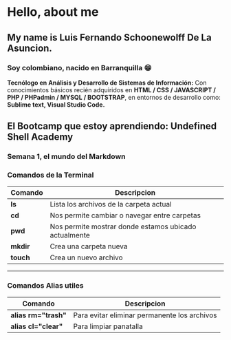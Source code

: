 # Hello, about me
## My name is Luis Fernando Schoonewolff De La Asuncion. 
### Soy colombiano, nacido en Barranquilla 😁

**Tecnólogo en Análisis y Desarrollo de Sistemas de Información:** Con conocimientos básicos recién adquiridos en **HTML / CSS / JAVASCRIPT / PHP / PHPadmin / MYSQL / BOOTSTRAP**, en entornos de desarrollo como: **Sublime text, Visual Studio Code.**

## El Bootcamp que estoy aprendiendo: Undefined Shell Academy
### Semana 1, el mundo del Markdown
### Comandos de la Terminal
| Comando |Descripcion|
|---------|-----------|
|**ls**|Lista los archivos de la carpeta actual|
|**cd**|Nos permite cambiar o navegar entre carpetas|
|**pwd**|Nos permite mostrar donde estamos ubicado actualmente|
|**mkdir**|Crea una carpeta nueva|
|**touch**|Crea un nuevo archivo|
-------------------------------------------------------------
### Comandos Alias utiles
|Comando|Descripcion|
|-------|-----------|
|**alias rm="trash"**|Para evitar eliminar permanente los archivos|
|**alias cl="clear"**|Para limpiar panatalla|
